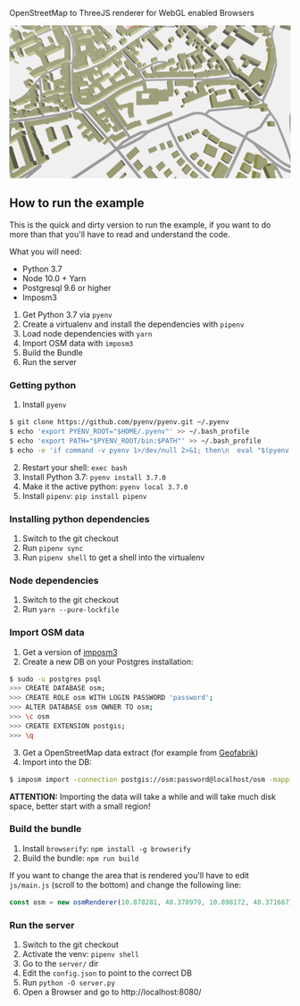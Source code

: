 OpenStreetMap to ThreeJS renderer for WebGL enabled Browsers

![Screenshot](docs/screenshot.png)

## How to run the example

This is the quick and dirty version to run the example, if you want to do more than that you'll have to read and understand the code.

What you will need:

- Python 3.7
- Node 10.0 + Yarn
- Postgresql 9.6 or higher
- Imposm3

1. Get Python 3.7 via `pyenv`
2. Create a virtualenv and install the dependencies with `pipenv`
3. Load node dependencies with `yarn`
4. Import OSM data with `imposm3`
5. Build the Bundle
6. Run the server

### Getting python

1. Install `pyenv`
```bash
$ git clone https://github.com/pyenv/pyenv.git ~/.pyenv
$ echo 'export PYENV_ROOT="$HOME/.pyenv"' >> ~/.bash_profile
$ echo 'export PATH="$PYENV_ROOT/bin:$PATH"' >> ~/.bash_profile
$ echo -e 'if command -v pyenv 1>/dev/null 2>&1; then\n  eval "$(pyenv init -)"\nfi' >> ~/.bash_profile
```
2. Restart your shell: `exec bash`
3. Install Python 3.7: `pyenv install 3.7.0`
4. Make it the active python: `pyenv local 3.7.0`
5. Install `pipenv`: `pip install pipenv`

### Installing python dependencies

1. Switch to the git checkout
2. Run `pipenv sync`
3. Run `pipenv shell` to get a shell into the virtualenv

### Node dependencies

1. Switch to the git checkout
2. Run `yarn --pure-lockfile`

### Import OSM data

1. Get a version of [imposm3](https://github.com/omniscale/imposm3)
2. Create a new DB on your Postgres installation: 
```bash
$ sudo -u postgres psql
>>> CREATE DATABASE osm;
>>> CREATE ROLE osm WITH LOGIN PASSWORD 'password';
>>> ALTER DATABASE osm OWNER TO osm;
>>> \c osm
>>> CREATE EXTENSION postgis;
>>> \q
```
3. Get a OpenStreetMap data extract (for example from [Geofabrik](http://download.geofabrik.de/))
4. Import into the DB:
```bash
$ imposm import -connection postgis://osm:password@localhost/osm -mapping import/imposm_mapping.yml -read /path/to/osm.pbf -write -deployproduction -optimize
```

**ATTENTION:** Importing the data will take a while and will take much disk space, better start with a small region!

### Build the bundle

1. Install `browserify`: `npm install -g browserify`
2. Build the bundle: `npm run build`

If you want to change the area that is rendered you'll have to edit `js/main.js` (scroll to the bottom) and change the following line:
```js
const osm = new osmRenderer(10.878281, 48.378979, 10.898172, 48.371667); // order is lat, lon -> lat, lon
```

### Run the server

1. Switch to the git checkout
2. Activate the venv: `pipenv shell`
3. Go to the `server/` dir
4. Edit the `config.json` to point to the correct DB
5. Run `python -O server.py`
6. Open a Browser and go to http://localhost:8080/
